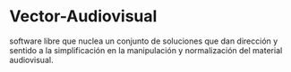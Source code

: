 # Vector-Audiovisual
software libre que nuclea un conjunto de soluciones que dan dirección y sentido a la simplificación en la manipulación y normalización del material audiovisual.

